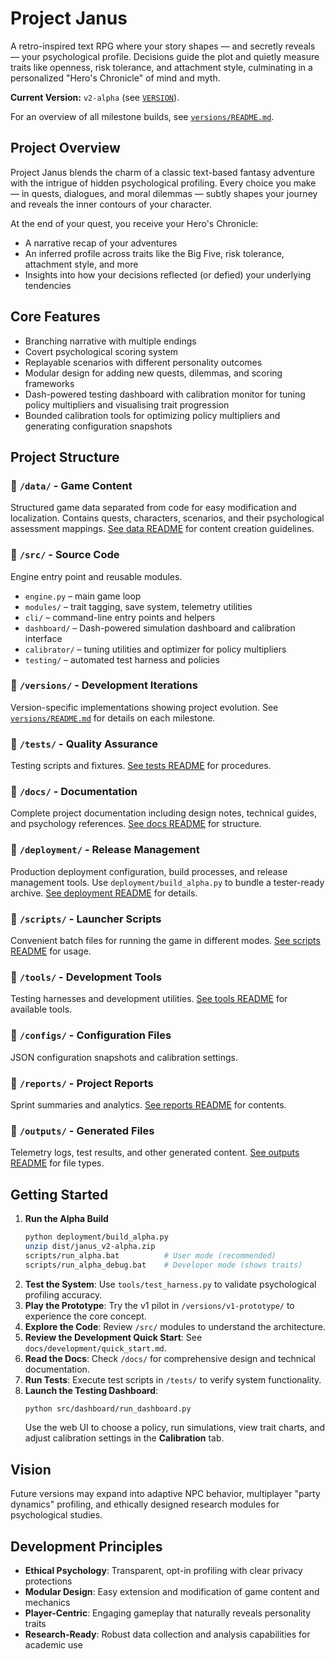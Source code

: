 # Project Janus
A retro-inspired text RPG where your story shapes — and secretly reveals — your psychological profile. Decisions guide the plot and quietly measure traits like openness, risk tolerance, and attachment style, culminating in a personalized "Hero's Chronicle" of mind and myth.

**Current Version:** `v2-alpha` (see [`VERSION`](VERSION)).

For an overview of all milestone builds, see [`versions/README.md`](versions/README.md).

## Project Overview
Project Janus blends the charm of a classic text-based fantasy adventure with the intrigue of hidden psychological profiling. Every choice you make — in quests, dialogues, and moral dilemmas — subtly shapes your journey and reveals the inner contours of your character.

At the end of your quest, you receive your Hero's Chronicle:
- A narrative recap of your adventures
- An inferred profile across traits like the Big Five, risk tolerance, attachment style, and more
- Insights into how your decisions reflected (or defied) your underlying tendencies

## Core Features
- Branching narrative with multiple endings
- Covert psychological scoring system
- Replayable scenarios with different personality outcomes
- Modular design for adding new quests, dilemmas, and scoring frameworks
- Dash-powered testing dashboard with calibration monitor for tuning policy multipliers and visualising trait progression
- Bounded calibration tools for optimizing policy multipliers and generating configuration snapshots

## Project Structure

### 📁 `/data/` - Game Content
Structured game data separated from code for easy modification and localization. Contains quests, characters, scenarios, and their psychological assessment mappings. [See data README](data/README.md) for content creation guidelines.

### 📁 `/src/` - Source Code
Engine entry point and reusable modules.
- `engine.py` – main game loop
- `modules/` – trait tagging, save system, telemetry utilities
- `cli/` – command-line entry points and helpers
- `dashboard/` – Dash-powered simulation dashboard and calibration interface
- `calibrator/` – tuning utilities and optimizer for policy multipliers
- `testing/` – automated test harness and policies

### 📁 `/versions/` - Development Iterations
Version-specific implementations showing project evolution. See [`versions/README.md`](versions/README.md) for details on each milestone.

### 📁 `/tests/` - Quality Assurance
Testing scripts and fixtures. [See tests README](tests/README.md) for procedures.

### 📁 `/docs/` - Documentation
Complete project documentation including design notes, technical guides, and psychology references. [See docs README](docs/README.md) for structure.

### 📁 `/deployment/` - Release Management
Production deployment configuration, build processes, and release management tools. Use `deployment/build_alpha.py` to bundle a tester-ready archive. [See deployment README](deployment/README.md) for details.

### 📁 `/scripts/` - Launcher Scripts
Convenient batch files for running the game in different modes. [See scripts README](scripts/README.md) for usage.

### 📁 `/tools/` - Development Tools
Testing harnesses and development utilities. [See tools README](tools/README.md) for available tools.

### 📁 `/configs/` - Configuration Files
JSON configuration snapshots and calibration settings.

### 📁 `/reports/` - Project Reports
Sprint summaries and analytics. [See reports README](reports/README.md) for contents.

### 📁 `/outputs/` - Generated Files
Telemetry logs, test results, and other generated content. [See outputs README](outputs/README.md) for file types.

## Getting Started
1. **Run the Alpha Build**
   ```bash
   python deployment/build_alpha.py
   unzip dist/janus_v2-alpha.zip
   scripts/run_alpha.bat          # User mode (recommended)
   scripts/run_alpha_debug.bat    # Developer mode (shows traits)
   ```
2. **Test the System**: Use `tools/test_harness.py` to validate psychological profiling accuracy.
3. **Play the Prototype**: Try the v1 pilot in `/versions/v1-prototype/` to experience the core concept.
4. **Explore the Code**: Review `/src/` modules to understand the architecture.
5. **Review the Development Quick Start**: See `docs/development/quick_start.md`.
6. **Read the Docs**: Check `/docs/` for comprehensive design and technical documentation.
7. **Run Tests**: Execute test scripts in `/tests/` to verify system functionality.
8. **Launch the Testing Dashboard**:
   ```bash
   python src/dashboard/run_dashboard.py
   ```
   Use the web UI to choose a policy, run simulations, view trait charts, and adjust calibration settings in the **Calibration** tab.

## Vision
Future versions may expand into adaptive NPC behavior, multiplayer "party dynamics" profiling, and ethically designed research modules for psychological studies.

## Development Principles
- **Ethical Psychology**: Transparent, opt-in profiling with clear privacy protections
- **Modular Design**: Easy extension and modification of game content and mechanics
- **Player-Centric**: Engaging gameplay that naturally reveals personality traits
- **Research-Ready**: Robust data collection and analysis capabilities for academic use
